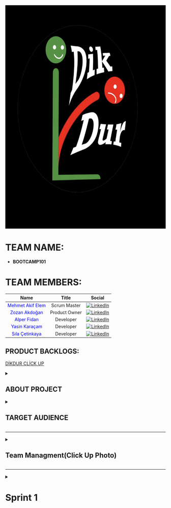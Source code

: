 <img src="Logo.png" width="700" height="700" alt="Team Name Logo"/> 

# **TEAM NAME:**  
- **BOOTCAMP101**  

# **TEAM MEMBERS:**
| Name | Title | Social |
|:-------:| :-----:| :--------:|
| <a href="https://github.com/melisalparslan" style="text-decoration:none; color:blue;">Mehmet Akif Elem</a> | Scrum Master | [<img src="https://upload.wikimedia.org/wikipedia/commons/c/ca/LinkedIn_logo_initials.png" alt="LinkedIn" width="20"/>](https://www.linkedin.com/in/makifelem/) |
| <a href="https://github.com/olgnbrn" style="text-decoration:none; color:blue;">Zozan Akdoğan </a> | Product Owner | [<img src="https://upload.wikimedia.org/wikipedia/commons/c/ca/LinkedIn_logo_initials.png" alt="LinkedIn" width="20"/>](https://www.linkedin.com/in/zozanakdogan/) |
| <a href="https://github.com/Ulwus" style="text-decoration:none; color:blue;">Alper Fidan</a> | Developer | [<img src="https://upload.wikimedia.org/wikipedia/commons/c/ca/LinkedIn_logo_initials.png" alt="LinkedIn" width="20"/>](https://www.linkedin.com/in/alper-fidan/) |
| <a href="https://github.com/Ulwus" style="text-decoration:none; color:blue;">Yasin Karaçam </a> | Developer | [<img src="https://upload.wikimedia.org/wikipedia/commons/c/ca/LinkedIn_logo_initials.png" alt="LinkedIn" width="20"/>](https://www.linkedin.com/in/yasin-karacamm/) |
| <a href="https://github.com/Ulwus" style="text-decoration:none; color:blue;">Sıla Çetinkaya </a> | Developer | [<img src="https://upload.wikimedia.org/wikipedia/commons/c/ca/LinkedIn_logo_initials.png" alt="LinkedIn" width="20"/>](https://www.linkedin.com/in/s%C4%B1la-%C3%A7etinkaya-5648a1225/) |


<H2>PRODUCT BACKLOGS:</H2>
<P><A HREF="https://app.clickup.com/90151335937/v/s/90155373300">DİKDUR CLİCK UP</A></P>

<details>
  <summary><h2>ABOUT PROJECT</h2></summary>

**DikDur** is an AI-powered, socially interactive, and data-driven corporate physiotherapy platform designed to improve employee health, reduce posture disorders, and enhance team motivation.  

### **Key Objectives:**  
✔ Ergonomic and physical therapy solutions for hybrid/remote workers  
✔ Gamified wellness challenges to boost team interaction  
✔ Customized health reporting for companies to optimize workforce productivity  
✔ Turkey-wide physiotherapist/ergotherapist network for quick appointments and online therapy  

---

### **1. Employee Health Monitoring Dashboard (HR Dashboard)**  
- **Anonymous Posture Scoring:** Department-based posture analysis to identify risk groups  
- **Ergonomics Reports:** Personalized workstation setup recommendations based on sitting duration and movement frequency  
- **Absenteeism Analysis:** Measuring the impact of musculoskeletal issues on employee performance  

### **2. Team Social Interaction & Gamification**  
- **Interdepartmental DikDur Challenges:**  
  - Weekly *"Best Posture Team"* competition (scoring based on exercise completion and posture scores)  
  - Winning team receives gym discounts or health bonuses  
- **In-App Chat & Forum:**  
  - Social space for employees to share exercises  
  - Live Q&A with physiotherapists  

### **3. Virtual Physical Therapy & Ergotherapist Network**  
- **Turkey-Wide Physiotherapist Map:**  
  - Find local specialists and book online/in-person appointments  
- **Mobile Physiotherapy for Hybrid Workers:**  
  - Video consultations and home exercise programs for remote employees  

### **4. Smart Reminders & AI-Assisted Systems**  
- **Push Notification Breaks:**  
  - *"You've been sitting for 30 minutes – time for a 2-minute stretch!"*  
- **Voice Assistant (AI Coach):**  
  - *"Hey DikDur, what are today's back exercises?"*  
- **AI-Powered Ergonomics Assistant:**  
  - Real-time posture correction via webcam analysis  

### **5. Group Therapy & Wellness Events**  
- **Live Group Exercises:**  
  - *"Posture Breaks"* – 10-minute office workouts 3x weekly  
- **Webinar Series:**  
  - Trainings like *"Proper Office Posture"* and *"Relieving Back Pain"*  
- **1-on-1 Expert Sessions:**  
  - Book private consultations through the platform  

### **6. Gym Partnerships & Wellness Rewards**  
- **Points-Based Rewards System:**  
  - Redeem DikDur points for discounts at partner gyms  
- **Corporate Memberships:**  
  - Special agreements with fitness centers  

</details>

<details>
  <summary><h2>TARGET AUDIENCE</h2></summary>

1. **Corporate Companies (HR & Wellness Departments)**  
   - Medium and large-scale enterprises  
   - Especially companies with desk-bound employees  
2. **Hybrid/Remote Professionals**  
   - Office-heavy sectors (IT, finance, marketing, etc.)  
3. **Physiotherapists & Ergotherapists**  
   - Professionals offering consultations through the platform  
   - Private clinics and healthcare centers  
4. **Gyms & Wellness Centers**  
   - Collaborative fitness partners  
5. **Insurance Companies**  
   - Integration with corporate health packages  

</details>


---

<details>
  <summary><h2>Team Managment(Click Up Photo)</h2></summary>
  <img src="Photos/dutys.png" width="700" height="700" alt="Team Name Logo"/> 
</details>
  

---

<details>
  <summary><h1>Sprint 1</h1></summary>
  
## **SPRINT SCORING:**  
At the beginning of the sprint, we set a total score of **10 points** for the team, divided as follows:  
- **Team Dynamics Established** – 2 points  
- **Creating a Shared Workspace & Active Participation** – 2 points  
- **Topic Selection & Research** – 2 points  
- **Product Naming** – 2 points  
- **Team Logo Selection** – 2 points  

**Goal Achieved – Full 10 Points Earned!**  

## **DAILY MEETINGS:**  
After an initial live evaluation, we scheduled meetings based on team availability (considering university schedules and exams).  
- **Frequency:** At least twice a week → Later shifted to daily check-ins  
- **Time:** Every other day, 10 AM–12 PM  
- **Platforms:** Google Meets & WhatsApp  

## **DEVELOPMENT PROCESS:**  
- All team members participated in every step (no sub-teams).  
- Decisions were made democratically through voting.  

<img src="Photos/ProductIdeas.png" width="400" height="400" alt="Team Name Logo"/> 

## **SPRINT REVIEW:**  
Our first sprint successfully achieved its interim goals, and the project started smoothly. Healthy communication was maintained during discussions, which is crucial for teamwork.  

## **SPRINT RETROSPECTIVE:**  
- Our main goals were **team bonding & project structuring**.  
- We reached the **full 10-point target**.  
- Future sprints will follow the same **5 key sub-goals per sprint**.  

## **PROBLEMS & OBSTACLES:**  
- A **late start** initially put us behind, but strong team dynamics helped compensate for it.

</details>
